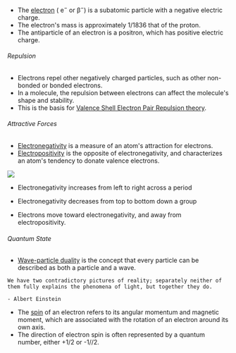 
- The <u>electron</u> ( e<sup>−</sup> or β<sup>−</sup>) is a subatomic particle with a negative electric charge.
- The electron's mass is approximately 1/1836 that of the proton.
- The antiparticle of an electron is a positron, which has positive electric charge.

###### Repulsion

- Electrons repel other negatively charged particles, such as other non-bonded or bonded electrons.
- In a molecule, the repulsion between electrons can affect the molecule's shape and stability.
- This is the basis for [Valence Shell Electron Pair Repulsion theory](Chemistry/VSEPR%20Theory/VSEPR%20Theory.md).

###### Attractive Forces
  
- <u>Electronegativity</u> is a measure of an atom's attraction for electrons.
- <u>Electropositivity</u> is the opposite of electronegativity, and characterizes an atom's tendency to donate valence electrons.

![](Chemistry/VSEPR%20Theory/Periodic%20Table%20-%20Electronegativity)

-  Electronegativity increases from left to right across a period
-  Electronegativity decreases from top to bottom down a group

-  Electrons move toward electronegativity, and away from electropositivity.

###### Quantum State

- <u>Wave-particle duality</u> is the concept that every particle can be described as both a particle and a wave.

```
We have two contradictory pictures of reality; separately neither of them fully explains the phenomena of light, but together they do.  

- Albert Einstein
```

-  The <u>spin</u> of an electron refers to its angular momentum and magnetic moment, which are associated with the rotation of an electron around its own axis.
-  The direction of electron spin is often represented by a quantum number, either +1/2 or -1//2.


